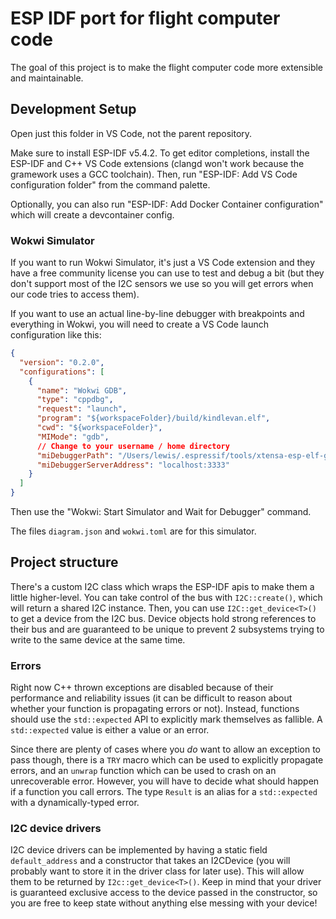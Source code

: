 # ESP IDF port for flight computer code

The goal of this project is to make the flight computer code more extensible and maintainable.

## Development Setup

Open just this folder in VS Code, not the parent repository.

Make sure to install ESP-IDF v5.4.2. To get editor completions, install the ESP-IDF and C++ VS Code extensions (clangd won't work because the gramework uses a GCC toolchain). Then, run "ESP-IDF: Add VS Code configuration folder" from the command palette.

Optionally, you can also run "ESP-IDF: Add Docker Container configuration" which will create a devcontainer config.

### Wokwi Simulator

If you want to run Wokwi Simulator, it's just a VS Code extension and they have a free community license you can use to test and debug a bit (but they don't support most of the I2C sensors we use so you will get errors when our code tries to access them).

If you want to use an actual line-by-line debugger with breakpoints and everything in Wokwi, you will need to create a VS Code launch configuration like this:

```json
{
  "version": "0.2.0",
  "configurations": [
    {
      "name": "Wokwi GDB",
      "type": "cppdbg",
      "request": "launch",
      "program": "${workspaceFolder}/build/kindlevan.elf",
      "cwd": "${workspaceFolder}",
      "MIMode": "gdb",
      // Change to your username / home directory
      "miDebuggerPath": "/Users/lewis/.espressif/tools/xtensa-esp-elf-gdb/14.2_20240403/xtensa-esp-elf-gdb/bin/xtensa-esp32-elf-gdb",
      "miDebuggerServerAddress": "localhost:3333"
    }
  ]
}
```

Then use the "Wokwi: Start Simulator and Wait for Debugger" command.

The files `diagram.json` and `wokwi.toml` are for this simulator.

## Project structure

There's a custom I2C class which wraps the ESP-IDF apis to make them a little higher-level. You can take control of the bus with `I2C::create()`, which will return a shared I2C instance. Then, you can use `I2C::get_device<T>()` to get a device from the I2C bus. Device objects hold strong references to their bus and are guaranteed to be unique to prevent 2 subsystems trying to write to the same device at the same time.

### Errors

Right now C++ thrown exceptions are disabled because of their performance and reliability issues (it can be difficult to reason about whether your function is propagating errors or not). Instead, functions should use the `std::expected` API to explicitly mark themselves as fallible. A `std::expected` value is either a value or an error.

Since there are plenty of cases where you *do* want to allow an exception to pass though, there is a `TRY` macro which can be used to explicitly propagate errors, and an `unwrap` function which can be used to crash on an unrecoverable error. However, you will have to decide what should happen if a function you call errors. The type `Result` is an alias for a `std::expected` with a dynamically-typed error.

### I2C device drivers

I2C device drivers can be implemented by having a static field `default_address` and a constructor that takes an I2CDevice (you will probably want to store it in the driver class for later use). This will allow them to be returned by `I2c::get_device<T>()`. Keep in mind that your driver is guaranteed exclusive access to the device passed in the constructor, so you are free to keep state without anything else messing with your device!
